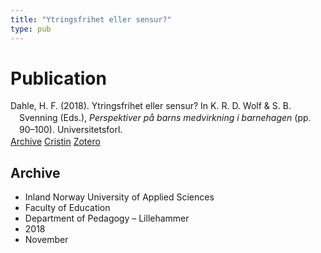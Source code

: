 ```yaml
---
title: "Ytringsfrihet eller sensur?"
type: pub
---
```

<h1>Publication</h1>
<article id="csl-bib-container-LBNGVYKB" class="csl-bib-container">
  <div class="csl-bib-body" style="line-height: 1.35; padding-left: 1em; text-indent:-1em;">
  <div class="csl-entry">Dahle, H. F. (2018). Ytringsfrihet eller sensur? In K. R. D. Wolf &amp; S. B. Svenning (Eds.), <i>Perspektiver p&#xE5; barns medvirkning i barnehagen</i> (pp. 90&#x2013;100). Universitetsforl.</div>
</div>
  <div class="csl-bib-buttons">
    <a href="#taxonomy-article-LBNGVYKB" class="csl-bib-button">Archive</a>
    <a href="https://app.cristin.no/results/show.jsf?id=1629244" alt="Cristin URL" class="csl-bib-button">Cristin</a>
    <a href="http://zotero.org/groups/5022929/items/LBNGVYKB" alt="Zotero URL" class="csl-bib-button">Zotero</a>
  </div>
  <div id="csl-bib-meta-container-LBNGVYKB"></div>
</article>
<div id="csl-bib-meta-LBNGVYKB" class="csl-bib-meta">
  <article id="taxonomy-article-LBNGVYKB" class="taxonomy-article">
    <h1>Archive</h1>
    <ul>
      <li>Inland Norway University of Applied Sciences</li>
      <li>Faculty of Education</li>
      <li>Department of Pedagogy – Lillehammer</li>
      <li>2018</li>
      <li>November</li>
    </ul>
  </article>
</div>
